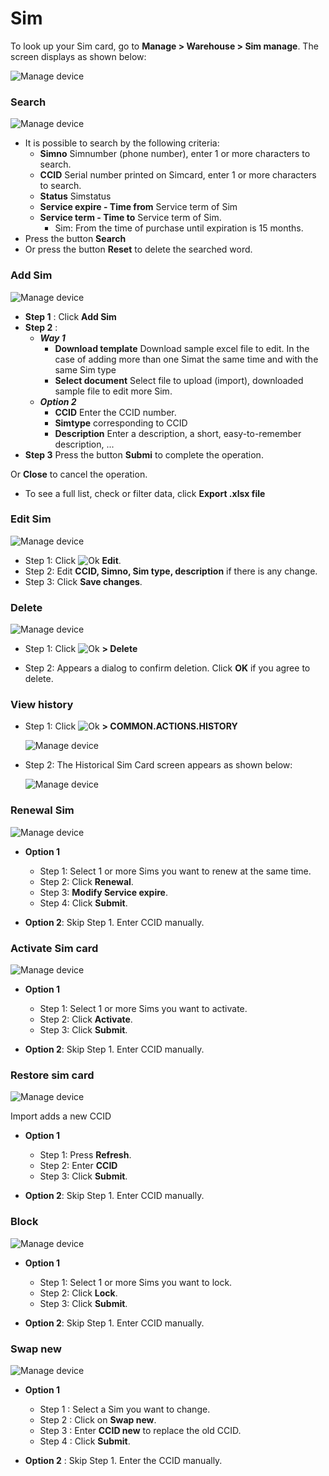 # Sim

To look up your Sim card, go to **Manage > Warehouse > Sim manage**.
The screen displays as shown below:

<span style="display:block;text-align:left">![Manage device ](/docs/assets/images/web-english/sim/sim.png)

### Search 

<span style="display:block;text-align:left">![Manage device ](/docs/assets/images/web-english/sim/search.png)

* It is possible to search by the following criteria:
     * **Simno** Simnumber (phone number), enter 1 or more characters to search.
     * **CCID** Serial number printed on Simcard, enter 1 or more characters to search.
     * **Status** Simstatus
     * **Service expire - Time from** Service term of Sim
     * **Service term - Time to** Service term of Sim.
       * Sim: From the time of purchase until expiration is 15 months.
* Press the button **Search**
* Or press the button **Reset** to delete the searched word.

### Add Sim

<span style="display:block;text-align:left">![Manage device ](/docs/assets/images/web-english/sim/add-sim.png)

* **Step 1** : Click **Add Sim** 
* **Step 2** :
   * ***Way 1***
     * **Download template** Download sample excel file to edit. In the case of adding more than one Simat the same time and with the same Sim type
     * **Select document** Select file to upload (import), downloaded sample file to edit more Sim.
   * ***Option 2***
     * **CCID** Enter the CCID number.
     * **Simtype** corresponding to CCID
     * **Description** Enter a description, a short, easy-to-remember description, ...
* **Step 3** Press the button **Submi** to complete the operation.
  
Or **Close** to cancel the operation.

* To see a full list, check or filter data, click **Export .xlsx file**

### Edit Sim

<span style="display:block;text-align:left">![Manage device ](/docs/assets/images/web-english/sim/edit-sim.png)

  * Step 1: Click <span class="icon-left svg-filter-serch">![Ok](/docs/assets/images/web-interface/icon/SVG/icons8-edit.svg) **Edit**.
  * Step 2: Edit **CCID, Simno, Sim type, description** if there is any change.
  * Step 3: Click **Save changes**.

### Delete 

<span style="display:block;text-align:left">![Manage device ](/docs/assets/images/web-english/sim/delete.png)

* Step 1: Click <span class="icon-left svg-filter-info">![Ok](/docs/assets/images/web-interface/icon/SVG/ellipsis-h.svg) **> Delete**

* Step 2: Appears a dialog to confirm deletion. Click **OK** if you agree to delete.

### View history

* Step 1: Click <span class="icon-left svg-filter-info">![Ok](/docs/assets/images/web-interface/icon/SVG/ellipsis-h.svg) **> COMMON.ACTIONS.HISTORY**

   <span style="display:block;text-align:left">![Manage device ](/docs/assets/images/web-english/sim/detail.png)

* Step 2: The Historical Sim Card screen appears as shown below:
  
  <span style="display:block;text-align:left">![Manage device ](/docs/assets/images/web-english/sim/detail-history.png)

### Renewal Sim

<span style="display:block;text-align:left">![Manage device ](/docs/assets/images/web-english/sim/renewal.png)

* **Option 1**
   * Step 1: Select 1 or more Sims you want to renew at the same time.
   * Step 2: Click **Renewal**.
   * Step 3: **Modify Service expire**.
   * Step 4: Click **Submit**.
  
* **Option 2**: Skip Step 1. Enter CCID manually.

### Activate Sim card

<span style="display:block;text-align:left">![Manage device ](/docs/assets/images/web-english/sim/active.png)

* **Option 1**
   * Step 1: Select 1 or more Sims you want to activate.
   * Step 2: Click **Activate**.
   * Step 3: Click **Submit**.

* **Option 2**: Skip Step 1. Enter CCID manually.

### Restore sim card

<span style="display:block;text-align:left">![Manage device ](/docs/assets/images/web-english/sim/restore.png)

Import adds a new CCID

* **Option 1**
   * Step 1: Press **Refresh**.
   * Step 2: Enter **CCID**
   * Step 3: Click **Submit**.

* **Option 2**: Skip Step 1. Enter CCID manually.

### Block

<span style="display:block;text-align:left">![Manage device ](/docs/assets/images/web-english/sim/block.png)

* **Option 1**

   * Step 1: Select 1 or more Sims you want to lock.
   * Step 2: Click **Lock**.
   * Step 3: Click **Submit**.

* **Option 2**: Skip Step 1. Enter CCID manually.


### Swap new

<span style="display:block;text-align:left">![Manage device ](/docs/assets/images/web-english/sim/swap-new.png)

* **Option 1**

    * Step 1 : Select a Sim you want to change.
    * Step 2 : Click on **Swap new**.
    * Step 3 : Enter  **CCID new** to replace the old CCID.
    * Step 4 : Click **Submit**.

* **Option 2** : Skip Step 1. Enter the CCID manually.